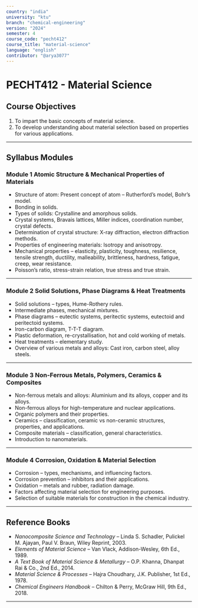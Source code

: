 ```yaml
---
country: "india"
university: "ktu"
branch: "chemical-engineering"
version: "2024"
semester: 4
course_code: "pecht412"
course_title: "material-science"
language: "english"
contributor: "@arya3077"
---
```


# PECHT412 - Material Science

## Course Objectives

1. To impart the basic concepts of material science.  
2. To develop understanding about material selection based on properties for various applications.  

---

## Syllabus Modules

### Module 1 Atomic Structure & Mechanical Properties of Materials  
- Structure of atom: Present concept of atom – Rutherford’s model, Bohr’s model.  
- Bonding in solids.  
- Types of solids: Crystalline and amorphous solids.  
- Crystal systems, Bravais lattices, Miller indices, coordination number, crystal defects.  
- Determination of crystal structure: X-ray diffraction, electron diffraction methods.  
- Properties of engineering materials: Isotropy and anisotropy.  
- Mechanical properties – elasticity, plasticity, toughness, resilience, tensile strength, ductility, malleability, brittleness, hardness, fatigue, creep, wear resistance.  
- Poisson’s ratio, stress-strain relation, true stress and true strain.  

---

### Module 2 Solid Solutions, Phase Diagrams & Heat Treatments 
- Solid solutions – types, Hume-Rothery rules.  
- Intermediate phases, mechanical mixtures.  
- Phase diagrams – eutectic systems, peritectic systems, eutectoid and peritectoid systems.  
- Iron-carbon diagram, T-T-T diagram.  
- Plastic deformation, re-crystallisation, hot and cold working of metals.  
- Heat treatments – elementary study.  
- Overview of various metals and alloys: Cast iron, carbon steel, alloy steels.  

---

### Module 3 Non-Ferrous Metals, Polymers, Ceramics & Composites  
- Non-ferrous metals and alloys: Aluminium and its alloys, copper and its alloys.  
- Non-ferrous alloys for high-temperature and nuclear applications.  
- Organic polymers and their properties.  
- Ceramics – classification, ceramic vs non-ceramic structures, properties, and applications.  
- Composite materials – classification, general characteristics.  
- Introduction to nanomaterials.  

---

### Module 4 Corrosion, Oxidation & Material Selection 
- Corrosion – types, mechanisms, and influencing factors.  
- Corrosion prevention – inhibitors and their applications.  
- Oxidation – metals and rubber, radiation damage.  
- Factors affecting material selection for engineering purposes.  
- Selection of suitable materials for construction in the chemical industry.  

---

## Reference Books

- *Nanocomposite Science and Technology* – Linda S. Schadler, Pulickel M. Ajayan, Paul V. Braun, Wiley Reprint, 2003.  
- *Elements of Material Science* – Van Vlack, Addison-Wesley, 6th Ed., 1989.  
- *A Text Book of Material Science & Metallurgy* – O.P. Khanna, Dhanpat Rai & Co., 2nd Ed., 2014.  
- *Material Science & Processes* – Hajra Choudhary, J.K. Publisher, 1st Ed., 1978.  
- *Chemical Engineers Handbook* – Chilton & Perry, McGraw Hill, 9th Ed., 2018.  

---
